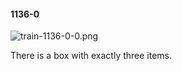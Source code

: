 #### 1136-0
![train-1136-0-0.png](https://github.com/lil-lab/nlvr/raw/master/nlvr/train/images/58/train-1136-0-0.png "train-1136-0-0.png")

There is a box with exactly three items.